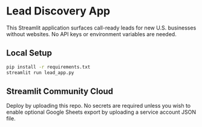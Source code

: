 # Lead Discovery App

This Streamlit application surfaces call-ready leads for new U.S. businesses without websites. No API keys or environment variables are needed.

## Local Setup

```bash
pip install -r requirements.txt
streamlit run lead_app.py
```

## Streamlit Community Cloud

Deploy by uploading this repo. No secrets are required unless you wish to enable optional Google Sheets export by uploading a service account JSON file.
